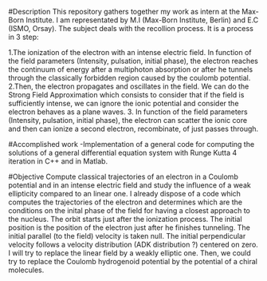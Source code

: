#Description
This repository gathers together my work as intern at the Max-Born Institute. I am representated by M.I (Max-Born Institute, Berlin) and E.C (ISMO, Orsay).
The subject deals with the recollion process. It is a process in 3 step:
  
  1.The ionization of the electron with an intense electric field. In function of the field parameters (Intensity, pulsation, initial phase), the electron reaches the continuum of energy after a multiphoton absorption or after he tunnels through the classically forbidden region caused by the coulomb potential. 
  2.Then, the electron propagates and oscillates in the field. We can do the Strong Field Approximation which consists to consider that if the field is sufficiently intense, we can ignore the ionic potential and consider the electron behaves as a plane waves.
  3. In function of the field parameters (Intensity, pulsation, initial phase),
the electron can scatter the ionic core and then can ionize a second electron, recombinate, of just passes through.

#Accomplished work
 -Implementation of a general code for computing the solutions of a general differential equation system with Runge Kutta 4 iteration in C++ and in Matlab.


#Objective
 Compute classical trajectories of an electron in a Coulomb potential and in an intense electric field and study the influence of a weak ellipticity compared to an linear one. I already dispose of a code which computes the trajectories of the electron and determines which are the conditions on the inital phase of the field for having a closest approach to the nucleus. The orbit starts just after the ionization process. The initial position is the position of the electron just after he finishes tunneling. The initial parallel (to the field) velocity is taken null. The initial perpendicular velocity follows a velocity distribution (ADK distribution ?) centered on zero. 
I will try to replace the linear field by a weakly elliptic one. 
Then, we could try to replace the Coulomb hydrogenoid potential by the potential of a chiral molecules.